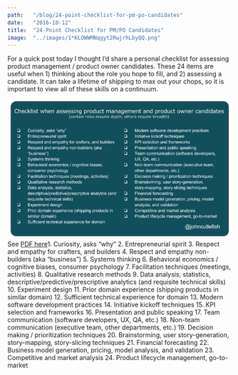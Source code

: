 ```yaml
---
path:	"/blog/24-point-checklist-for-pm-po-candidates"
date:	"2016-10-12"
title:	"24-Point Checklist for PM/PO Candidates"
image:	"../images/1*KLOWWMNqgyt2RwjrhLbyQQ.png"
---
```


For a quick post today I thought I’d share a personal checklist for assessing product management / product owner candidates. These 24 items are useful when 1) thinking about the role you hope to fill, and 2) assessing a candidate. It can take a lifetime of shipping to max out your chops, so it is important to view all of these skills on a continuum.

![](../images/1*KLOWWMNqgyt2RwjrhLbyQQ.png)See [PDF here](https://drive.google.com/file/d/0B04yoW1JFDHGZExOaVpKVVBBOW8/view?usp=sharing)1. Curiosity, asks “why”
2. Entrepreneurial spirit
3. Respect and empathy for crafters, and builders
4. Respect and empathy non-builders (aka “business”)
5. Systems thinking
6. Behavioral economics / cognitive biases, consumer psychology
7. Facilitation techniques (meetings, activities)
8. Qualitative research methods
9. Data analysis, statistics, descriptive/predictive/prescriptive analytics (and requisite technical skills)
10. Experiment design
11. Prior domain experience (shipping products in similar domain)
12. Sufficient technical experience for domain
13. Modern software development practices
14. Initiative kickoff techniques
15. KPI selection and frameworks
16. Presentation and public speaking
17. Team communication (software developers, UX, QA, etc.)
18. Non-team communication (executive team, other departments, etc.)
19. Decision making / prioritization techniques
20. Brainstorming, user story-generation, story-mapping, story-slicing techniques
21. Financial forecasting
22. Business model generation, pricing, model analysis, and validation
23. Competitive and market analysis
24. Product lifecycle management, go-to-market
